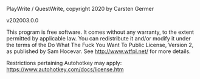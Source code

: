 PlayWrite / QuestWrite, copyright 2020 by Carsten Germer

v202003.0.0
    
This program is free software. It comes without any warranty, to
the extent permitted by applicable law. You can redistribute it
and/or modify it under the terms of the Do What The Fuck You Want
To Public License, Version 2, as published by Sam Hocevar.
See http://www.wtfpl.net/ for more details.

Restrictions pertaining Autohotkey may apply: https://www.autohotkey.com/docs/license.htm
